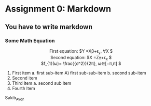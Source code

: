 # Assignment 0: Markdown
## You have to write markdown
### Some Math Equation

<p align = "center">
  First  equation: $Y =Xβ+ϵ<sub>y</sub>, ∀X $ <br>
  Second equation: $X =Zγ+ϵ<sub>x</sub> $  <br>
  $f_{1}(ω)= \frac{{σ^2}}{2π}, ω∈[−π,π] $
</p>


1. First item a. first sub-item A) first sub-sub-item b. second sub-item
2. Second item
3. Third item a. second sub item
4. Fourth Item




Sakib<sub>Ayon</sub>
                    
                
                    


